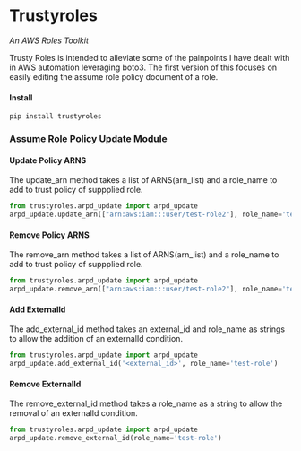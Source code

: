 # Trustyroles
_An AWS Roles Toolkit_

Trusty Roles is intended to alleviate some of the painpoints I have dealt with in AWS automation leveraging boto3. 
The first version of this focuses on easily editing the assume role policy document of a role. 

#### Install
`pip install trustyroles`

### Assume Role Policy Update Module
#### Update Policy ARNS
The update_arn method takes a list of ARNS(arn_list) and a role_name to add to trust policy of suppplied role.

```python
from trustyroles.arpd_update import arpd_update
arpd_update.update_arn(["arn:aws:iam:::user/test-role2"], role_name='test-role')
```

####  Remove Policy ARNS
The remove_arn method takes a list of ARNS(arn_list) and a role_name to add to trust policy of suppplied role.

```python
from trustyroles.arpd_update import arpd_update
arpd_update.remove_arn(["arn:aws:iam:::user/test-role2"], role_name='test-role')
```

####  Add ExternalId
The add_external_id method takes an external_id and role_name as strings to allow the addition of an externalId condition.

```python
from trustyroles.arpd_update import arpd_update
arpd_update.add_external_id('<external_id>', role_name='test-role')
```

####  Remove ExternalId
The remove_external_id method takes a role_name as a string to allow the removal of an externalId condition.

```python
from trustyroles.arpd_update import arpd_update
arpd_update.remove_external_id(role_name='test-role')
```

